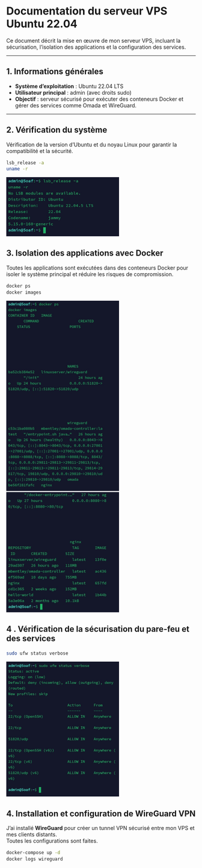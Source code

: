# Documentation du serveur VPS Ubuntu 22.04

Ce document décrit la mise en œuvre de mon serveur VPS, incluant la sécurisation, l’isolation des applications et la configuration des services.

---

## 1. Informations générales

- **Système d’exploitation** : Ubuntu 22.04 LTS
- **Utilisateur principal** : admin (avec droits sudo)
- **Objectif** : serveur sécurisé pour exécuter des conteneurs Docker et gérer des services comme Omada et WireGuard.

---

## 2. Vérification du système

Vérification de la version d’Ubuntu et du noyau Linux pour garantir la compatibilité et la sécurité.

```bash
lsb_release -a
uname -r
```

<p align=("center")>
<img src="images/Screenshot-1.jpg" alt="Screenshot pour la vérification du système" width="300" />
</p>

## 3. Isolation des applications avec Docker

Toutes les applications sont exécutées dans des conteneurs Docker pour isoler le système principal et réduire les risques de compromission.

```bash
docker ps
docker images
```
<p align=("center"; "font-size:0";)>
<img src="images/Screenshot-2.jpg" alt="Screenshot pour la vérification d'isolation des applications avec Docker" width="300" /><img src="images/Screenshot-3.jpg" alt="Screenshot pour la vérification d'isolation des applications avec Docker" width="300" />
</p>

## 4 . Vérification de la sécurisation du pare-feu et des services

```bash
sudo ufw status verbose
```
<p align=("center")>
<img src="images/Screenshot-4.jpg" alt="Screenshot pour la vérification Sécurisation du pare-feu (UFW)"
 width="300" />
</p>

## 4. Installation et configuration de WireGuard VPN

J’ai installé **WireGuard** pour créer un tunnel VPN sécurisé entre mon VPS et mes clients distants.  
Toutes les configurations sont faites.

```bash
docker-compose up -d
docker logs wireguard
